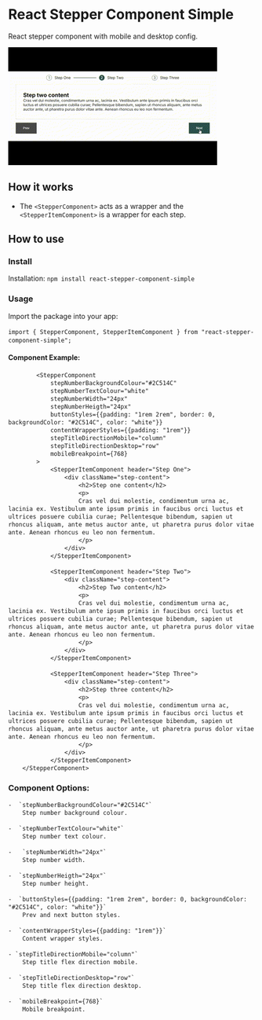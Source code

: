 # React Stepper Component Simple

React stepper component with mobile and desktop config.

![Stepper example](https://raw.githubusercontent.com/RickyGoacher/react-stepper-component-simple/main/assets/images/stepper-component-example.gif)

## How it works

- The `<StepperComponent>` acts as a wrapper and the `<StepperItemComponent>` is a wrapper for each step.

## How to use

### Install

Installation: `npm install react-stepper-component-simple`

### Usage

Import the package into your app:

`import { StepperComponent, StepperItemComponent } from "react-stepper-component-simple";`

#### Component Example:
```
        <StepperComponent 
            stepNumberBackgroundColour="#2C514C" 
            stepNumberTextColour="white" 
            stepNumberWidth="24px"
            stepNumberHeigth="24px"
            buttonStyles={{padding: "1rem 2rem", border: 0, backgroundColor: "#2C514C", color: "white"}}
            contentWrapperStyles={{padding: "1rem"}}
            stepTitleDirectionMobile="column"
            stepTitleDirectionDesktop="row"
            mobileBreakpoint={768}
        >
            <StepperItemComponent header="Step One">
                <div className="step-content">
                    <h2>Step one content</h2>
                    <p>
                    Cras vel dui molestie, condimentum urna ac, lacinia ex. Vestibulum ante ipsum primis in faucibus orci luctus et ultrices posuere cubilia curae; Pellentesque bibendum, sapien ut rhoncus aliquam, ante metus auctor ante, ut pharetra purus dolor vitae ante. Aenean rhoncus eu leo non fermentum.
                    </p>
                </div>
            </StepperItemComponent>

            <StepperItemComponent header="Step Two">
                <div className="step-content">
                    <h2>Step Two content</h2>
                    <p>
                    Cras vel dui molestie, condimentum urna ac, lacinia ex. Vestibulum ante ipsum primis in faucibus orci luctus et ultrices posuere cubilia curae; Pellentesque bibendum, sapien ut rhoncus aliquam, ante metus auctor ante, ut pharetra purus dolor vitae ante. Aenean rhoncus eu leo non fermentum.
                    </p>
                </div>
            </StepperItemComponent>

            <StepperItemComponent header="Step Three">
                <div className="step-content">
                    <h2>Step three content</h2>
                    <p>
                    Cras vel dui molestie, condimentum urna ac, lacinia ex. Vestibulum ante ipsum primis in faucibus orci luctus et ultrices posuere cubilia curae; Pellentesque bibendum, sapien ut rhoncus aliquam, ante metus auctor ante, ut pharetra purus dolor vitae ante. Aenean rhoncus eu leo non fermentum.
                    </p>
                </div>
            </StepperItemComponent> 
    </StepperComponent>   
```
### Component Options:

    -  `stepNumberBackgroundColour="#2C514C"`
        Step number background colour.

    -  `stepNumberTextColour="white"`
        Step number text colour.

    -   `stepNumberWidth="24px"` 
        Step number width.

    -  `stepNumberHeigth="24px"`
        Step number height.

    -  `buttonStyles={{padding: "1rem 2rem", border: 0, backgroundColor: "#2C514C", color: "white"}}`
        Prev and next button styles.

    -  `contentWrapperStyles={{padding: "1rem"}}`
        Content wrapper styles.

    - `stepTitleDirectionMobile="column"`
        Step title flex direction mobile.

    -  `stepTitleDirectionDesktop="row"`
        Step title flex direction desktop.

    -  `mobileBreakpoint={768}`
        Mobile breakpoint.